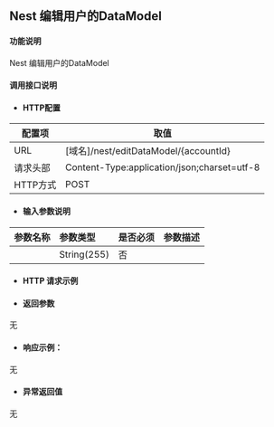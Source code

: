 ## Nest 编辑用户的DataModel

#### 功能说明

Nest 编辑用户的DataModel

#### 调用接口说明

* #### HTTP配置

| 配置项 | 取值 |
| --- | --- |
| URL | \[域名\]/nest/editDataModel/{accountId}|
| 请求头部 | Content-Type:application/json;charset=utf-8 |
| HTTP方式 | POST|

* #### 输入参数说明

| 参数名称 | 参数类型 | 是否必须 | 参数描述 |
| :--- | :--- | :--- | :--- |
| | String\(255\) | 否 | |


* #### HTTP 请求示例


* #### 返回参数
无


* #### 响应示例：

无

* #### 异常返回值

无



